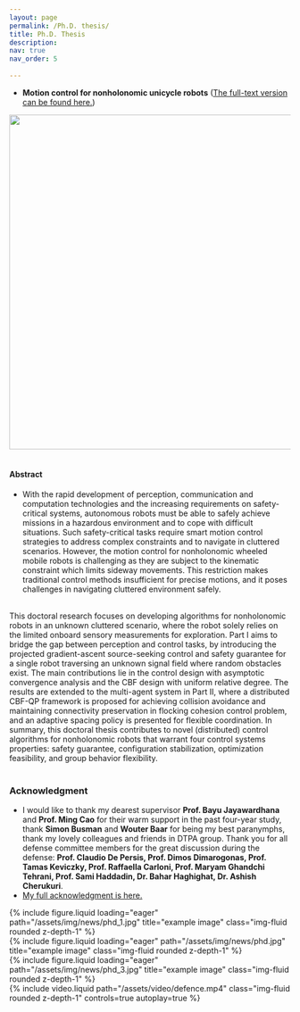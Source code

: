 ```yaml
---
layout: page
permalink: /Ph.D. thesis/
title: Ph.D. Thesis
description: 
nav: true
nav_order: 5
 
---
```

- **Motion control for nonholonomic unicycle robots** ([The full-text version can be found here.](https://research.rug.nl/en/publications/motion-control-for-nonholonomic-unicycle-robots))
<center class="half">
    <img src="/assets/img/cover-all.png" width="600"/>
</center>

<br>

#### Abstract 
- With the rapid development of perception, communication and computation technologies and the increasing requirements on safety-critical systems, autonomous robots must be able to safely achieve missions in a hazardous environment and to cope with difficult situations. Such safety-critical tasks require smart motion control strategies to address complex constraints and to navigate in cluttered scenarios. However, the motion control for nonholonomic wheeled mobile robots is challenging as they are subject to the kinematic constraint which limits sideway movements. This restriction makes traditional control methods insufficient for precise motions, and it poses challenges in navigating cluttered environment safely.
<br>
This doctoral research focuses on developing algorithms for nonholonomic robots in an unknown cluttered scenario, where the robot solely relies on the limited onboard sensory measurements for exploration. Part I aims to bridge the gap between perception and control tasks, by introducing the projected gradient-ascent source-seeking control and safety guarantee for a single robot traversing an unknown signal field where random obstacles exist. The main contributions lie in the control design with asymptotic convergence analysis and the CBF design with uniform relative degree. The results are extended to the multi-agent system in Part II, where a distributed CBF-QP framework is proposed for achieving collision avoidance and maintaining connectivity preservation in flocking cohesion control problem, and an adaptive spacing policy is presented for flexible coordination. In summary, this doctoral thesis contributes to novel (distributed) control algorithms for nonholonomic robots that warrant four control systems properties: safety guarantee, configuration stabilization, optimization feasibility, and group behavior flexibility. 
<br>
<br>


### Acknowledgment 
- I would like to thank my dearest supervisor **Prof. Bayu Jayawardhana** and **Prof. Ming Cao** for their warm support in the past four-year study, thank  **Simon Busman** and **Wouter Baar** for being my best paranymphs, thank my lovely colleagues and friends in DTPA group. Thank you for all defense committee members for the great discussion during the defense: **Prof. Claudio De Persis, Prof. Dimos Dimarogonas, Prof. Tamas Keviczky, Prof. Raffaella Carloni, Prof. Maryam Ghandchi Tehrani, Prof. Sami Haddadin, Dr. Bahar Haghighat, Dr. Ashish Cherukuri**. 
- <a href="/assets/pdf/acknowledge.pdf"  target = "_blank"> My full acknowledgment is here. </a>

<div class="row justify-content-sm-center">
    <div class="col-sm mt-3 mt-md-0">
          {% include figure.liquid loading="eager" path="/assets/img/news/phd_1.jpg" title="example image" class="img-fluid rounded z-depth-1" %}
          </div>
    <div class="col-sm mt-3 mt-md-0">
        {% include figure.liquid loading="eager" path="/assets/img/news/phd.jpg" title="example image" class="img-fluid rounded z-depth-1" %}    
        </div>
      <div class="col-sm mt-3 mt-md-0">
        {% include figure.liquid loading="eager" path="/assets/img/news/phd_3.jpg" title="example image" class="img-fluid rounded z-depth-1" %}    
        </div>
</div>

<div class="row mt-2">
    <div class="col-sm mt-2 mt-md-0">
        {% include video.liquid path="/assets/video/defence.mp4" class="img-fluid rounded z-depth-1" controls=true autoplay=true %}
    </div>
</div>
